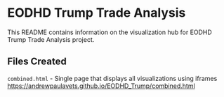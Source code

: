 # EODHD Trump Trade Analysis

This README contains information on the visualization hub for EODHD Trump Trade Analysis project.

## Files Created
`combined.html` - Single page that displays all visualizations using iframes https://andrewpaulavets.github.io/EODHD_Trump/combined.html
